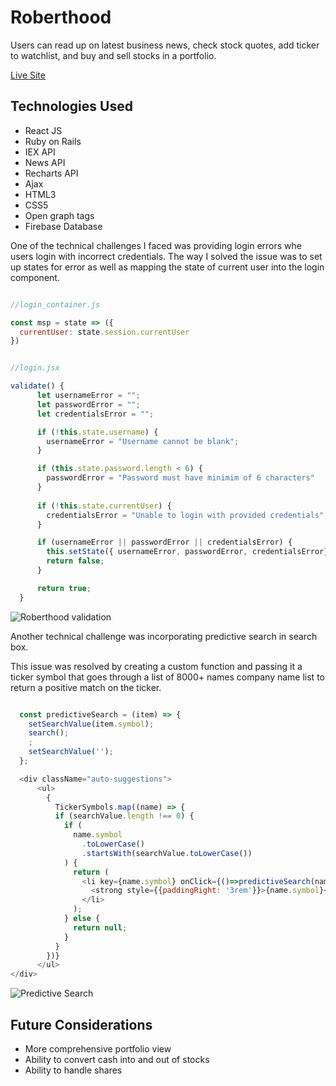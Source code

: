 # Roberthood

Users can read up on latest business news, check stock quotes, add ticker to watchlist, and buy and sell stocks in a portfolio.

[Live Site](https://roberthood-trading-platform.herokuapp.com/)

## Technologies Used

* React JS
* Ruby on Rails
* IEX API
* News API
* Recharts API
* Ajax
* HTML3
* CSS5
* Open graph tags
* Firebase Database

One of the technical challenges I faced was providing login errors whe users login with incorrect credentials. The way I solved the issue was to set up states for error as well as mapping the state of current user into the login component. 

```javascript

//login_container.js

const msp = state => ({
  currentUser: state.session.currentUser
})


//login.jsx

validate() {
      let usernameError = "";
      let passwordError = "";
      let credentialsError = "";

      if (!this.state.username) {
        usernameError = "Username cannot be blank";
      }

      if (this.state.password.length < 6) {
        passwordError = "Password must have minimim of 6 characters"
      }
      
      if (!this.state.currentUser) {
        credentialsError = "Unable to login with provided credentials";
      }

      if (usernameError || passwordError || credentialsError) {
        this.setState({ usernameError, passwordError, credentialsError});
        return false; 
      }

      return true; 
  }
```
![Roberthood validation](https://user-images.githubusercontent.com/43966507/84723731-451f1500-af54-11ea-81ca-c48cc107b61c.gif)

Another technical challenge was incorporating predictive search in search box. 

This issue was resolved by creating a custom function and passing it a ticker symbol that goes through a list of 8000+ names company name list to return a positive match on the ticker. 

```javascript 

  const predictiveSearch = (item) => {
    setSearchValue(item.symbol);
    search(); 
    ;
    setSearchValue('');
  };

  <div className="auto-suggestions">
      <ul>
        {
          TickerSymbols.map((name) => {
          if (searchValue.length !== 0) {
            if (
              name.symbol
                .toLowerCase()
                .startsWith(searchValue.toLowerCase())
            ) {
              return (
                <li key={name.symbol} onClick={()=>predictiveSearch(name)}>
                  <strong style={{paddingRight: '3rem'}}>{name.symbol}</strong>{name.name}
                </li>
              );
            } else {
              return null;
            }
          }
        })}
      </ul>
</div>

```

![Predictive Search](https://user-images.githubusercontent.com/43966507/85936194-30347100-b8c6-11ea-9ac3-22d104c4f7a5.gif)

## Future Considerations

* More comprehensive portfolio view
* Ability to convert cash into and out of stocks
* Ability to handle shares
  





